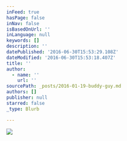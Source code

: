 ```yaml
---
inFeed: true
hasPage: false
inNav: false
isBasedOnUrl: ''
inLanguage: null
keywords: []
description: ''
datePublished: '2016-06-30T15:53:29.108Z'
dateModified: '2016-06-30T15:53:18.407Z'
title: ''
author:
  - name: ''
    url: ''
sourcePath: _posts/2016-01-19-buddy-guy.md
authors: []
publisher: null
starred: false
_type: Blurb

---
```

![](https://the-grid-user-content.s3-us-west-2.amazonaws.com/a7b32483-1d4a-4828-af30-3ef8215ec6a6.jpg)